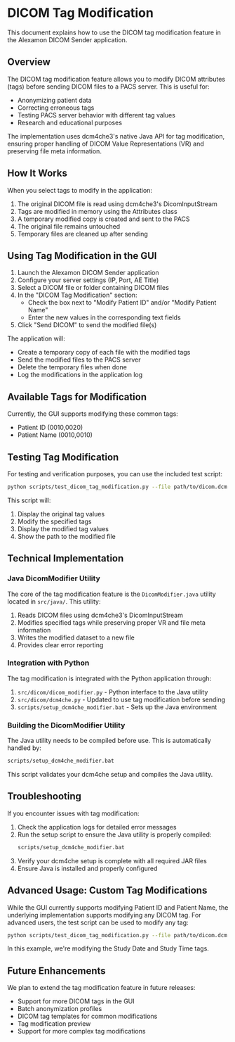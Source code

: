 # DICOM Tag Modification

This document explains how to use the DICOM tag modification feature in the Alexamon DICOM Sender application.

## Overview

The DICOM tag modification feature allows you to modify DICOM attributes (tags) before sending DICOM files to a PACS server. This is useful for:

- Anonymizing patient data
- Correcting erroneous tags
- Testing PACS server behavior with different tag values
- Research and educational purposes

The implementation uses dcm4che3's native Java API for tag modification, ensuring proper handling of DICOM Value Representations (VR) and preserving file meta information.

## How It Works

When you select tags to modify in the application:

1. The original DICOM file is read using dcm4che3's DicomInputStream
2. Tags are modified in memory using the Attributes class
3. A temporary modified copy is created and sent to the PACS
4. The original file remains untouched
5. Temporary files are cleaned up after sending

## Using Tag Modification in the GUI

1. Launch the Alexamon DICOM Sender application
2. Configure your server settings (IP, Port, AE Title)
3. Select a DICOM file or folder containing DICOM files
4. In the "DICOM Tag Modification" section:
   - Check the box next to "Modify Patient ID" and/or "Modify Patient Name"
   - Enter the new values in the corresponding text fields
5. Click "Send DICOM" to send the modified file(s)

The application will:
- Create a temporary copy of each file with the modified tags
- Send the modified files to the PACS server
- Delete the temporary files when done
- Log the modifications in the application log

## Available Tags for Modification

Currently, the GUI supports modifying these common tags:

- Patient ID (0010,0020)
- Patient Name (0010,0010)

## Testing Tag Modification

For testing and verification purposes, you can use the included test script:

```bash
python scripts/test_dicom_tag_modification.py --file path/to/dicom.dcm --tag "0010,0020=ANONYMOUS" --tag "0010,0010=ANONYMOUS^PATIENT"
```

This script will:
1. Display the original tag values
2. Modify the specified tags
3. Display the modified tag values
4. Show the path to the modified file

## Technical Implementation

### Java DicomModifier Utility

The core of the tag modification feature is the `DicomModifier.java` utility located in `src/java/`. This utility:

1. Reads DICOM files using dcm4che3's DicomInputStream
2. Modifies specified tags while preserving proper VR and file meta information
3. Writes the modified dataset to a new file
4. Provides clear error reporting

### Integration with Python

The tag modification is integrated with the Python application through:

1. `src/dicom/dicom_modifier.py` - Python interface to the Java utility
2. `src/dicom/dcm4che.py` - Updated to use tag modification before sending
3. `scripts/setup_dcm4che_modifier.bat` - Sets up the Java environment

### Building the DicomModifier Utility

The Java utility needs to be compiled before use. This is automatically handled by:

```bash
scripts/setup_dcm4che_modifier.bat
```

This script validates your dcm4che setup and compiles the Java utility.

## Troubleshooting

If you encounter issues with tag modification:

1. Check the application logs for detailed error messages
2. Run the setup script to ensure the Java utility is properly compiled:
   ```bash
   scripts/setup_dcm4che_modifier.bat
   ```
3. Verify your dcm4che setup is complete with all required JAR files
4. Ensure Java is installed and properly configured

## Advanced Usage: Custom Tag Modifications

While the GUI currently supports modifying Patient ID and Patient Name, the underlying implementation supports modifying any DICOM tag. For advanced users, the test script can be used to modify any tag:

```bash
python scripts/test_dicom_tag_modification.py --file path/to/dicom.dcm --tag "00080020=20250425" --tag "00080030=123000"
```

In this example, we're modifying the Study Date and Study Time tags.

## Future Enhancements

We plan to extend the tag modification feature in future releases:

- Support for more DICOM tags in the GUI
- Batch anonymization profiles
- DICOM tag templates for common modifications
- Tag modification preview
- Support for more complex tag modifications 